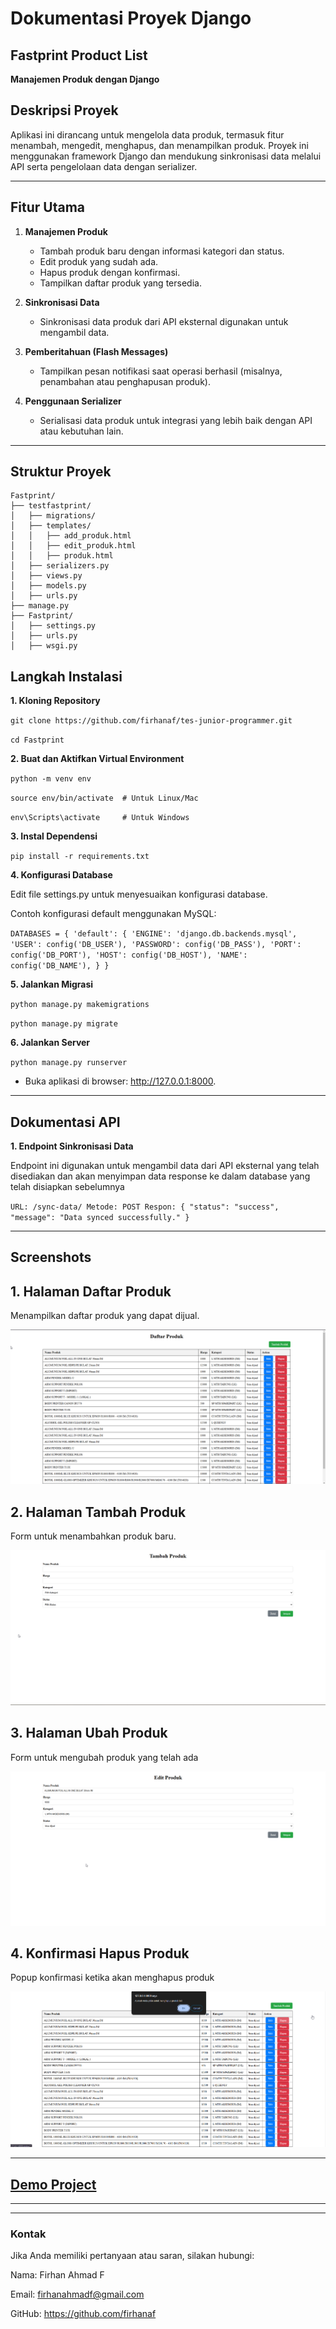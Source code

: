 # **Dokumentasi Proyek Django**

## **Fastprint Product List**  
**Manajemen Produk dengan Django**  

## **Deskripsi Proyek**  
Aplikasi ini dirancang untuk mengelola data produk, termasuk fitur menambah, mengedit, menghapus, dan menampilkan produk. Proyek ini menggunakan framework Django dan mendukung sinkronisasi data melalui API serta pengelolaan data dengan serializer.

---

## **Fitur Utama**  
1. **Manajemen Produk**
   - Tambah produk baru dengan informasi kategori dan status.  
   - Edit produk yang sudah ada.  
   - Hapus produk dengan konfirmasi.  
   - Tampilkan daftar produk yang tersedia.  

2. **Sinkronisasi Data**  
   - Sinkronisasi data produk dari API eksternal digunakan untuk mengambil data.  

3. **Pemberitahuan (Flash Messages)**  
   - Tampilkan pesan notifikasi saat operasi berhasil (misalnya, penambahan atau penghapusan produk).  

4. **Penggunaan Serializer**  
   - Serialisasi data produk untuk integrasi yang lebih baik dengan API atau kebutuhan lain.

---

## **Struktur Proyek**

```plaintext
Fastprint/
├── testfastprint/
│   ├── migrations/
│   ├── templates/
│   │   ├── add_produk.html
│   │   ├── edit_produk.html
│   │   ├── produk.html
│   ├── serializers.py
│   ├── views.py
│   ├── models.py
│   ├── urls.py
├── manage.py
├── Fastprint/
│   ├── settings.py
│   ├── urls.py
│   ├── wsgi.py
```
## **Langkah Instalasi**
**1. Kloning Repository**

`git clone https://github.com/firhanaf/tes-junior-programmer.git`

`cd Fastprint`

**2. Buat dan Aktifkan Virtual Environment**

`python -m venv env`

`source env/bin/activate  # Untuk Linux/Mac`

`env\Scripts\activate     # Untuk Windows`

**3. Instal Dependensi**

`pip install -r requirements.txt`

**4. Konfigurasi Database**
  
Edit file settings.py untuk menyesuaikan konfigurasi database. 

Contoh konfigurasi default menggunakan MySQL:
  
`DATABASES = {
    'default': {
        'ENGINE': 'django.db.backends.mysql',
        'USER': config('DB_USER'),
        'PASSWORD': config('DB_PASS'),
        'PORT': config('DB_PORT'),
        'HOST': config('DB_HOST'),
        'NAME': config('DB_NAME'),
    }
}`

**5. Jalankan Migrasi**

`python manage.py makemigrations`

`python manage.py migrate`

**6. Jalankan Server**

`python manage.py runserver`

  - Buka aplikasi di browser: http://127.0.0.1:8000.

---

## **Dokumentasi API**

**1. Endpoint Sinkronisasi Data**

Endpoint ini digunakan untuk mengambil data dari API eksternal yang telah disediakan dan akan menyimpan data response ke dalam database yang telah disiapkan sebelumnya

`URL: /sync-data/
Metode: POST
Respon:
{
    "status": "success",
    "message": "Data synced successfully."
}`

---

## **Screenshots**
## **1. Halaman Daftar Produk**

Menampilkan daftar produk yang dapat dijual.

![produk list](produk_list.jpg)

## **2. Halaman Tambah Produk**

Form untuk menambahkan produk baru.

![add_produk](add_produk.jpg)

## **3. Halaman Ubah Produk**

Form untuk mengubah produk yang telah ada

![edit_produk](edit_produk.jpg)

## **4. Konfirmasi Hapus Produk**

Popup konfirmasi ketika akan menghapus produk

![hapus_produk](hapus_produk.jpg)

---

## **[Demo Project](https://www.example.com)**

---

---

### **Kontak**

Jika Anda memiliki pertanyaan atau saran, silakan hubungi:

Nama: Firhan Ahmad F

Email: firhanahmadf@gmail.com

GitHub: https://github.com/firhanaf

